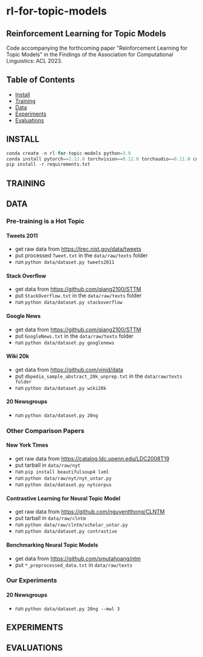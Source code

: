 # rl-for-topic-models

## Reinforcement Learning for Topic Models

Code accompanying the forthcoming paper "Reinforcement Learning for Topic Models" in the Findings of the Association for Computational Linguistics: ACL 2023.

## Table of Contents

- [Install](#install)
- [Training](#training)
- [Data](#data)
- [Experiments](#experiments)
- [Evaluations](#evaluations)

## INSTALL
```python
conda create -n rl-for-topic-models python=3.9
conda install pytorch==1.11.0 torchvision==0.12.0 torchaudio==0.11.0 cudatoolkit=11.3 -c pytorch
pip install -r requirements.txt
```

## TRAINING

## DATA

### Pre-training is a Hot Topic

#### Tweets 2011
- get raw data from https://trec.nist.gov/data/tweets
- put processed ```Tweet.txt``` in the ```data/raw/texts``` folder
- run ```python data/dataset.py tweets2011```

#### Stack Overflow
- get data from https://github.com/qiang2100/STTM
- put ```StackOverflow.txt``` in the ```data/raw/texts``` folder
- run ```python data/dataset.py stackoverflow```

#### Google News
- get data from https://github.com/qiang2100/STTM
- put ```GoogleNews.txt``` in the ```data/raw/texts``` folder
- run ```python data/dataset.py googlenews```

#### Wiki 20k
- get data from https://github.com/vinid/data
- put ```dbpedia_sample_abstract_20k_unprep.txt``` in the ```data/raw/texts folder```
- run ```python data/dataset.py wiki20k```

#### 20 Newsgroups
- run ```python data/dataset.py 20ng```

### Other Comparison Papers

#### New York Times
- get raw data from https://catalog.ldc.upenn.edu/LDC2008T19
- put tarball in ```data/raw/nyt```
- run ```pip install beautifulsoup4 lxml```
- run ```python data/raw/nyt/nyt_untar.py```
- run ```python data/dataset.py nytcorpus```

#### Contrastive Learning for Neural Topic Model
- get raw data from https://github.com/nguyentthong/CLNTM
- put tarball in ```data/raw/clntm```
- run ```python data/raw/clntm/scholar_untar.py```
- run ```python data/dataset.py contrastive```

#### Benchmarking Neural Topic Models
- get data from https://github.com/smutahoang/ntm
- put ```*_preprocessed_data.txt``` in ```data/raw/texts```

### Our Experiments

#### 20 Newsgroups
- run ```python data/dataset.py 20ng --mwl 3```

## EXPERIMENTS

## EVALUATIONS

